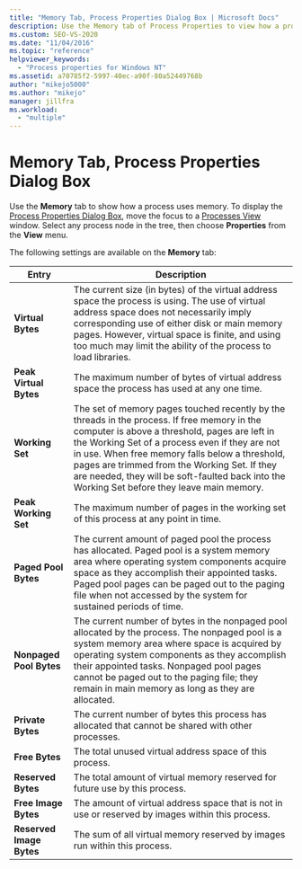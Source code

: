 ```yaml
---
title: "Memory Tab, Process Properties Dialog Box | Microsoft Docs"
description: Use the Memory tab of Process Properties to view how a process uses memory. There is information about space used, shared space, and virtual space used.
ms.custom: SEO-VS-2020
ms.date: "11/04/2016"
ms.topic: "reference"
helpviewer_keywords:
  - "Process properties for Windows NT"
ms.assetid: a70785f2-5997-40ec-a90f-80a52449768b
author: "mikejo5000"
ms.author: "mikejo"
manager: jillfra
ms.workload:
  - "multiple"
---
```

# Memory Tab, Process Properties Dialog Box
Use the **Memory** tab to show how a process uses memory. To display the [Process Properties Dialog Box](../debugger/process-properties-dialog-box.md), move the focus to a [Processes View](../debugger/processes-view.md) window. Select any process node in the tree, then choose **Properties** from the **View** menu.

 The following settings are available on the **Memory** tab:

|Entry|Description|
|-----------|-----------------|
|**Virtual Bytes**|The current size (in bytes) of the virtual address space the process is using. The use of virtual address space does not necessarily imply corresponding use of either disk or main memory pages. However, virtual space is finite, and using too much may limit the ability of the process to load libraries.|
|**Peak Virtual Bytes**|The maximum number of bytes of virtual address space the process has used at any one time.|
|**Working Set**|The set of memory pages touched recently by the threads in the process. If free memory in the computer is above a threshold, pages are left in the Working Set of a process even if they are not in use. When free memory falls below a threshold, pages are trimmed from the Working Set. If they are needed, they will be soft-faulted back into the Working Set before they leave main memory.|
|**Peak Working Set**|The maximum number of pages in the working set of this process at any point in time.|
|**Paged Pool Bytes**|The current amount of paged pool the process has allocated. Paged pool is a system memory area where operating system components acquire space as they accomplish their appointed tasks. Paged pool pages can be paged out to the paging file when not accessed by the system for sustained periods of time.|
|**Nonpaged Pool Bytes**|The current number of bytes in the nonpaged pool allocated by the process. The nonpaged pool is a system memory area where space is acquired by operating system components as they accomplish their appointed tasks. Nonpaged pool pages cannot be paged out to the paging file; they remain in main memory as long as they are allocated.|
|**Private Bytes**|The current number of bytes this process has allocated that cannot be shared with other processes.|
|**Free Bytes**|The total unused virtual address space of this process.|
|**Reserved Bytes**|The total amount of virtual memory reserved for future use by this process.|
|**Free Image Bytes**|The amount of virtual address space that is not in use or reserved by images within this process.|
|**Reserved Image Bytes**|The sum of all virtual memory reserved by images run within this process.|